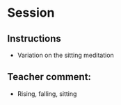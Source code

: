 # Session

## Instructions

- Variation on the sitting meditation

## Teacher comment:

- Rising, falling, sitting
